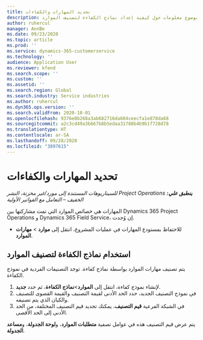 ```yaml
---
title: تحديد المهارات والكفاءات
description: يقدم هذا الموضوع معلومات حول كيفية إعداد نماذج الكفاءة لتصنيف الموارد‬.
author: ruhercul
manager: AnnBe
ms.date: 09/23/2020
ms.topic: article
ms.prod: ''
ms.service: dynamics-365-customerservice
ms.technology: ''
audience: Application User
ms.reviewer: kfend
ms.search.scope: ''
ms.custom: ''
ms.assetid: ''
ms.search.region: Global
ms.search.industry: Service industries
ms.author: ruhercul
ms.dyn365.ops.version: ''
ms.search.validFrom: 2020-10-01
ms.openlocfilehash: 9376e0b268a3ab682716da604ceecfa1e878da68
ms.sourcegitcommit: a2c3cd49a3b667b8b5edaa31788b4b9b1f728d78
ms.translationtype: HT
ms.contentlocale: ar-SA
ms.lasthandoff: 09/28/2020
ms.locfileid: "3897615"
---
```

# <a name="define-skills-and-proficiencies"></a>تحديد المهارات والكفاءات

_**ينطبق علي:** ‏‫Project Operations للسيناريوهات المستندة إلى مورد/غير مخزنة‬، ‏‫النشر الخفيف – التعامل مع الفواتير الأولية‬_

المهارات هي خصائص الموارد التي تمت مشاركتها بين Dynamics 365 Project Operations و Dynamics 365 Field Service، إن وُجدت. 

- للاحتفاظ بمستودع المهارات في عمليات المشروع، انتقل إلى **موارد** \> **مهارات الموارد**. 

## <a name="use-proficiency-models-to-rate-resources"></a>استخدام نماذج الكفاءة لتصنيف الموارد

يتم تصنيف مهارات الموارد بواسطة نماذج كفاءة. توجد التصنيفات الفردية في نموذج الكفاءة. 

1. لإنشاء نموذج كفاءة، انتقل إلى **الموارد**\>**نماذج الكفاءة**، ثم حدد **جديد**.
2. في نموذج التصنيف الجديد، حدد الحد الأدنى لقيمة التصنيف والقيمة القصوى للتصنيف والكيان الذي يتم تصنيفه.
3. في الشبكة الفرعية **قيم التصنيف**، يمكنك تحديد قيم التصنيف المختلفة، من الحد الأدنى إلى الحد الأقصى.


يتم عرض قيم التصنيف هذه في عوامل تصفية **متطلبات الموارد**، و**لوحة الجدولة**، و**مساعد الجدولة**.
